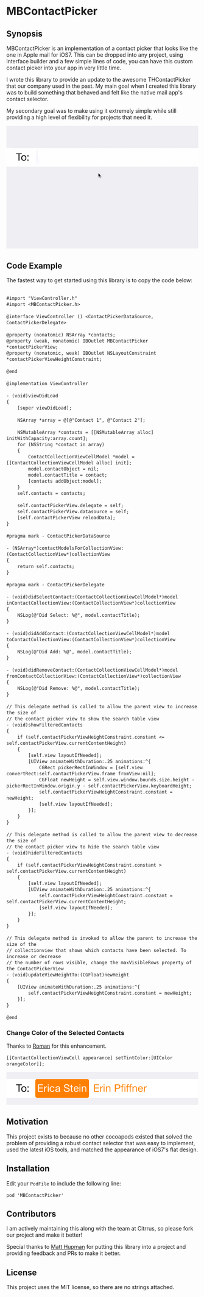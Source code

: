 MBContactPicker
===============

## Synopsis

MBContactPicker is an implementation of a contact picker that looks like the one in Apple mail for iOS7. This can be dropped into any project, using interface builder and a few simple lines of code, you can have this custom contact picker into your app in very little time.

I wrote this library to provide an update to the awesome THContactPicker that our company used in the past. My main goal when I created this library was to build something that behaved and felt like the native mail app's contact selector.

My secondary goal was to make using it extremely simple while still providing a high level of flexibility for projects that need it.

![Animated GIF of Contact Picker](assets/contact_picker.gif)

## Code Example

The fastest way to get started using this library is to copy the code below:

```objc

#import "ViewController.h"
#import <MBContactPicker.h>

@interface ViewController () <ContactPickerDataSource, ContactPickerDelegate>

@property (nonatomic) NSArray *contacts;
@property (weak, nonatomic) IBOutlet MBContactPicker *contactPickerView;
@property (nonatomic, weak) IBOutlet NSLayoutConstraint *contactPickerViewHeightConstraint;

@end

@implementation ViewController

- (void)viewDidLoad
{
    [super viewDidLoad];
    
    NSArray *array = @[@"Contact 1", @"Contact 2"];
    
	NSMutableArray *contacts = [[NSMutableArray alloc] initWithCapacity:array.count];
    for (NSString *contact in array)
    {
        ContactCollectionViewCellModel *model = [[ContactCollectionViewCellModel alloc] init];
        model.contactObject = nil;
        model.contactTitle = contact;
        [contacts addObject:model];
    }
    self.contacts = contacts;
    
    self.contactPickerView.delegate = self;
    self.contactPickerView.datasource = self;
    [self.contactPickerView reloadData];
}

#pragma mark - ContactPickerDataSource

- (NSArray*)contactModelsForCollectionView:(ContactCollectionView*)collectionView
{
    return self.contacts;
}

#pragma mark - ContactPickerDelegate

- (void)didSelectContact:(ContactCollectionViewCellModel*)model inContactCollectionView:(ContactCollectionView*)collectionView
{
    NSLog(@"Did Select: %@", model.contactTitle);
}

- (void)didAddContact:(ContactCollectionViewCellModel*)model toContactCollectionView:(ContactCollectionView*)collectionView
{
    NSLog(@"Did Add: %@", model.contactTitle);
}

- (void)didRemoveContact:(ContactCollectionViewCellModel*)model fromContactCollectionView:(ContactCollectionView*)collectionView
{
    NSLog(@"Did Remove: %@", model.contactTitle);
}

// This delegate method is called to allow the parent view to increase the size of
// the contact picker view to show the search table view
- (void)showFilteredContacts
{
    if (self.contactPickerViewHeightConstraint.constant <= self.contactPickerView.currentContentHeight)
    {
        [self.view layoutIfNeeded];
        [UIView animateWithDuration:.25 animations:^{
            CGRect pickerRectInWindow = [self.view convertRect:self.contactPickerView.frame fromView:nil];
            CGFloat newHeight = self.view.window.bounds.size.height - pickerRectInWindow.origin.y - self.contactPickerView.keyboardHeight;
            self.contactPickerViewHeightConstraint.constant = newHeight;
            [self.view layoutIfNeeded];
        }];
    }
}

// This delegate method is called to allow the parent view to decrease the size of
// the contact picker view to hide the search table view
- (void)hideFilteredContacts
{
    if (self.contactPickerViewHeightConstraint.constant > self.contactPickerView.currentContentHeight)
    {
        [self.view layoutIfNeeded];
        [UIView animateWithDuration:.25 animations:^{
            self.contactPickerViewHeightConstraint.constant = self.contactPickerView.currentContentHeight;
            [self.view layoutIfNeeded];
        }];
    }
}

// This delegate method is invoked to allow the parent to increase the size of the
// collectionview that shows which contacts have been selected. To increase or decrease
// the number of rows visible, change the maxVisibleRows property of the ContactPickerView
- (void)updateViewHeightTo:(CGFloat)newHeight
{
    [UIView animateWithDuration:.25 animations:^{
        self.contactPickerViewHeightConstraint.constant = newHeight;
    }];
}

@end

```

### Change Color of the Selected Contacts

Thanks to [Roman](http://github.com/firmach) for this enhancement.

```objc
[[ContactCollectionViewCell appearance] setTintColor:[UIColor orangeColor]];
```

![Orange Colored Contacts](assets/orange-contact.png)

## Motivation

This project exists to because no other cocoapods existed that solved the problem of providing a robust contact selector that was easy to implement, used the latest iOS tools, and matched the appearance of iOS7's flat design.

## Installation

Edit your `PodFile` to include the following line:

```
pod 'MBContactPicker'
```

## Contributors

I am actively maintaining this along with the team at Citrrus, so please fork our project and make it better!

Special thanks to [Matt Hupman](http://github.com/mhupman) for putting this library into a project and providing feedback and PRs to make it better.

## License

This project uses the MIT license, so there are no strings attached.
